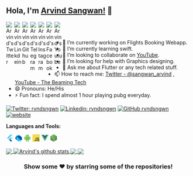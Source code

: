 ## Hola, I'm [Arvind Sangwan!](https://rvndsngwn.github.io/portfolio_one/#/) 👋

<a href="https://twitter.com/sangwan_arvind">
  <img align="left" alt="Arvind's Twitter" width="22px" src="https://cdn.jsdelivr.net/npm/simple-icons@v3/icons/twitter.svg" />
</a>
<a href="https://linkedin.com/in/arvind-sangwan-907878192">
  <img align="left" alt="Arvind's Linkdein" width="22px" src="https://cdn.jsdelivr.net/npm/simple-icons@v3/icons/linkedin.svg" />
</a>
<a href="https://github.com/rvndsngwn">
  <img align="left" alt="Arvind's Github" width="22px" src="https://cdn.jsdelivr.net/npm/simple-icons@v3/icons/github.svg" />
</a>
<a href="https://t.me/ArvindSangwan">
  <img align="left" alt="Arvind's Telegram" width="22px" src="https://cdn.jsdelivr.net/npm/simple-icons@v3/icons/telegram.svg" />
</a>
<a href="https://instagram.com/official.sangwan/">
  <img align="left" alt="Arvind's Instagram" width="22px" src="https://cdn.jsdelivr.net/npm/simple-icons@v3/icons/instagram.svg" />
</a>
<a href="https://www.facebook.com/arvind.sangwan.52/">
  <img align="left" alt="Arvind's Facebook" width="22px" src="https://cdn.jsdelivr.net/npm/simple-icons@v3/icons/facebook.svg" />
</a>
<a href="https://www.youtube.com/channel/UCDJQBcdf3PxMOpLbUTIXJhg"> 
  <img align="left" alt="Arvind's Youtube" width="22px" src="https://cdn.jsdelivr.net/npm/simple-icons@v3/icons/youtube.svg" />
</a>

<br/>
<br/>

- 🔭 I’m currently working on Flights Booking Webapp.
- 🌱 I’m currently learning swift.
- 👯 I’m looking to collaborate on [YouTube](https://www.youtube.com/channel/UCDJQBcdf3PxMOpLbUTIXJhg).
- 🤔 I’m looking for help with Graphics designing.
- 💬 Ask me about Flutter or any tech related stuff.
- 📫 How to reach me: [Twitter - @sangwan_arvind](https://twitter.com/sangwan_arvind) , [YouTube - The Beaming Tech](https://www.youtube.com/channel/UCDJQBcdf3PxMOpLbUTIXJhg)
- 😄 Pronouns: He/His
- ⚡ Fun fact: I spend almost 1 hour playing pubg everyday.

[![Twitter: rvndsngwn](https://img.shields.io/twitter/follow/sangwan_arvind?style=social)](https://twitter.com/sangwan_arvind)
[![Linkedin: rvndsngwn](https://img.shields.io/badge/-rvndsngwn-blue?style=flat-square&logo=Linkedin&logoColor=white&link=https://www.linkedin.com/in/arvind-sangwan-907878192/)](https://www.linkedin.com/in/arvind-sangwan-907878192/)
[![GitHub rvndsngwn](https://img.shields.io/github/followers/rvndsngwn?label=follow&style=social)](https://github.com/rvndsngwn)
[![website](https://img.shields.io/badge/PortfolioWebsite-rvndsngwn.github.io-2648ff?style=flat-square&logo=google-chrome)](https://rvndsngwn.github.io/portfolio_one/#/)


**Languages and Tools:**  

<code><img height="20" src="https://raw.githubusercontent.com/github/explore/80688e429a7d4ef2fca1e82350fe8e3517d3494d/topics/flutter/flutter.png"></code>
<code><img height="20" src="https://raw.githubusercontent.com/github/explore/80688e429a7d4ef2fca1e82350fe8e3517d3494d/topics/dart/dart.png"></code>
<code><img height="20" src="https://raw.githubusercontent.com/github/explore/80688e429a7d4ef2fca1e82350fe8e3517d3494d/topics/android/android.png"></code>
<code><img height="20" src="https://raw.githubusercontent.com/github/explore/80688e429a7d4ef2fca1e82350fe8e3517d3494d/topics/javascript/javascript.png"></code>
<code><img height="20" src="https://raw.githubusercontent.com/github/explore/80688e429a7d4ef2fca1e82350fe8e3517d3494d/topics/vue/vue.png"></code>
<code><img height="20" src="https://raw.githubusercontent.com/github/explore/80688e429a7d4ef2fca1e82350fe8e3517d3494d/topics/nodejs/nodejs.png"></code>    

<a href="https://github.com/rvndsngwn">
  <img align="center" src="https://github-readme-stats.vercel.app/api/top-langs/?username=rvndsngwn&theme=dark&hide_langs_below=1" />
</a>
<a href="https://github.com/rvndsngwn">
 <img align="center" src="https://github-readme-stats.vercel.app/api?username=rvndsngwn&show_icons=true&theme=dracula&line_height=27" alt="Arvind's github stats"/>
</a>
<a href="https://github.com/rvndsngwn/rvnd_potfolio">
  <img align="center" src="https://github-readme-stats.vercel.app/api/pin/?username=rvndsngwn&repo=rvnd_potfolio&theme=dark" />

</a>
<a href="https://github.com/rvndsngwn/webart">
 <img align="center" src="https://github-readme-stats.vercel.app/api/pin/?username=rvndsngwn&repo=webart&theme=dark" />
</a>

<div align="center">

### Show some ❤️ by starring some of the repositories!

</div>
